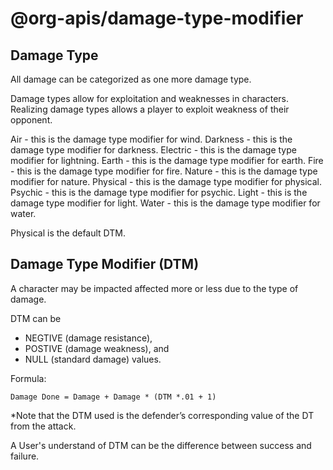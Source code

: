 # @org-apis/damage-type-modifier

## Damage Type
All damage can be categorized as one more damage type. 

Damage types allow for exploitation and weaknesses in characters. Realizing damage types allows a player to exploit weakness of their opponent. 

Air - this is the damage type modifier for wind.
Darkness - this is the damage type modifier for darkness.
Electric - this is the damage type modifier for lightning. 
Earth - this is the damage type modifier for earth.
Fire - this is the damage type modifier for fire.
Nature - this is the damage type modifier for nature. 
Physical - this is the damage type modifier for physical.
Psychic - this is the damage type modifier for psychic.
Light - this is the damage type modifier for light.
Water - this is the damage type modifier for water.

Physical is the default DTM.

## Damage Type Modifier (DTM)

A character may be impacted affected more or less due to the type of damage.

DTM can be 
* NEGTIVE (damage resistance), 
* POSTIVE (damage weakness), and 
* NULL (standard damage) values.


Formula:
```
Damage Done = Damage + Damage * (DTM *.01 + 1)
```
*Note that the DTM used is the defender’s corresponding value of the DT from the attack.

A User's understand of DTM can be the difference between success and failure.

